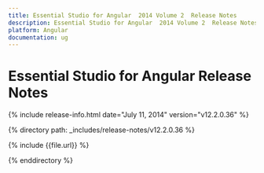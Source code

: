 ```yaml
---
title: Essential Studio for Angular  2014 Volume 2  Release Notes  
description: Essential Studio for Angular  2014 Volume 2  Release Notes  
platform: Angular
documentation: ug
---
```


# Essential Studio for Angular  Release Notes  

{% include release-info.html date="July 11, 2014"  version="v12.2.0.36" %} 


{% directory path: _includes/release-notes/v12.2.0.36 %}

{% include {{file.url}} %}

{% enddirectory %}